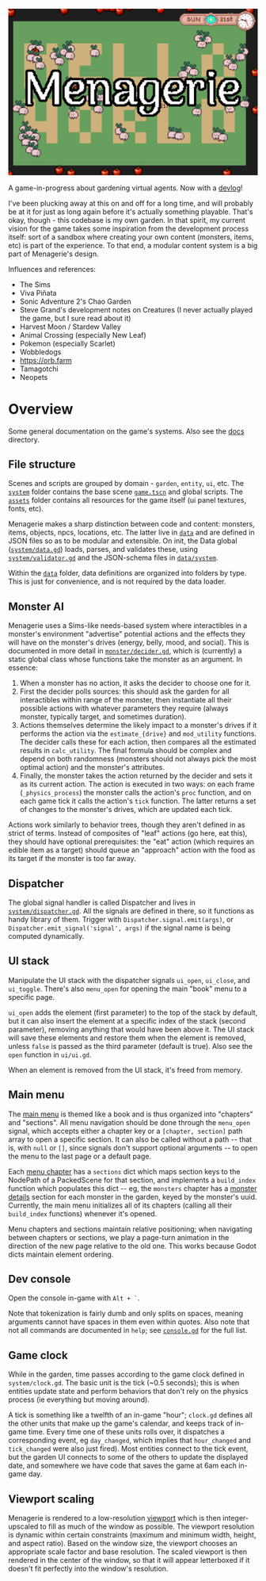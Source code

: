 ![title with bunnies](docs/img/title.png)

A game-in-progress about gardening virtual agents. Now with a [devlog](https://sandbird.itch.io/menagerie)!

I've been plucking away at this on and off for a long time, and will probably be at it for just as long again before it's actually something playable.  That's okay, though - this codebase is my own garden.  In that spirit, my current vision for the game takes some inspiration from the development process itself: sort of a sandbox where creating your own content (monsters, items, etc) is part of the experience.  To that end, a modular content system is a big part of Menagerie's design.

Influences and references:
- The Sims
- Viva Piñata
- Sonic Adventure 2's Chao Garden
- Steve Grand's development notes on Creatures (I never actually played the game, but I sure read about it)
- Harvest Moon / Stardew Valley
- Animal Crossing (especially New Leaf)
- Pokemon (especially Scarlet)
- Wobbledogs
- https://orb.farm
- Tamagotchi
- Neopets

# Overview 

Some general documentation on the game's systems. Also see the [docs](docs) directory.

## File structure

Scenes and scripts are grouped by domain - `garden`, `entity`, `ui`, etc.  The [`system`](game/system) folder contains the base scene [`game.tscn`](game/system/game.tscn) and global scripts.  The [`assets`](game/assets) folder contains all resources for the game itself (ui panel textures, fonts, etc).

Menagerie makes a sharp distinction between code and content: monsters, items, objects, npcs, locations, etc.  The latter live in [`data`](game/data) and are defined in JSON files so as to be modular and extensible.  On init, the Data global ([`system/data.gd`](game/system/data.gd)) loads, parses, and validates these, using [`system/validator.gd`](game/system/validator.gd) and the JSON-schema files in [`data/system`](game/data/system/).

Within the [`data`](game/data) folder, data definitions are organized into folders by type.  This is just for convenience, and is not required by the data loader.


## Monster AI

Menagerie uses a Sims-like needs-based system where interactibles in a monster's environment "advertise" potential actions and the effects they will have on the monster's drives (energy, belly, mood, and social).  This is documented in more detail in [`monster/decider.gd`](game/entity/monster/decider.gd), which is (currently) a static global class whose functions take the monster as an argument.  In essence:

1. When a monster has no action, it asks the decider to choose one for it.
2. First the decider polls sources: this should ask the garden for all interactibles within range of the monster, then instantiate all their possible actions with whatever parameters they require (always monster, typically target, and sometimes duration).
3. Actions themselves determine the likely impact to a monster's drives if it performs the action via the `estimate_{drive}` and `mod_utility` functions.  The decider calls these for each action, then compares all the estimated results in `calc_utility`.  The final formula should be complex and depend on both randomness (monsters should not always pick the most optimal action) and the monster's attributes.
4. Finally, the monster takes the action returned by the decider and sets it as its current action.  The action is executed in two ways: on each frame (`_physics_process`) the monster calls the action's `proc` function, and on each game tick it calls the action's `tick` function.  The latter returns a set of changes to the monster's drives, which are updated each tick.

Actions work similarly to behavior trees, though they aren't defined in as strict of terms.  Instead of composites of "leaf" actions (go here, eat this), they should have optional prerequisites: the "eat" action (which requires an edible item as a target) should queue an "approach" action with the food as its target if the monster is too far away.


## Dispatcher

The global signal handler is called Dispatcher and lives in [`system/dispatcher.gd`](game/system/dispatcher.gd).  All the signals are defined in there, so it functions as handy library of them.  Trigger with `Dispatcher.signal.emit(args)`, or `Dispatcher.emit_signal('signal', args)` if the signal name is being computed dynamically.


## UI stack

Manipulate the UI stack with the dispatcher signals `ui_open`, `ui_close`, and `ui_toggle`.  There's also `menu_open` for opening the main "book" menu to a specific page.

`ui_open` adds the element (first parameter) to the top of the stack by default, but it can also insert the element at a specific index of the stack (second parameter), removing anything that would have been above it.  The UI stack will save these elements and restore them when the element is removed, unless `false` is passed as the third parameter (default is true).  Also see the `open` function in `ui/ui.gd`.

When an element is removed from the UI stack, it's freed from memory.

## Main menu

The [main menu](game/ui/main_menu/main_menu.gd) is themed like a book and is thus organized into "chapters" and "sections".  All menu navigation should be done through the `menu_open` signal, which accepts either a chapter key or a `[chapter, section]` path array to open a specific section. It can also be called without a path -- that is, with `null` or `[]`, since signals don't support optional arguments -- to open the menu to the last page or a default page.

Each [menu chapter](game/ui/main_menu/menu_chapter.gd) has a `sections` dict which maps section keys to the NodePath of a PackedScene for that section, and implements a `build_index` function which populates this dict -- eg, the `monsters` chapter has a [monster details](game/ui/main_menu/monsters/monster_details.gd) section for each monster in the garden, keyed by the monster's uuid.  Currently, the main menu initializes all of its chapters (calling all their `build_index` functions) whenever it's opened.

Menu chapters and sections maintain relative positioning; when navigating between chapters or sections, we play a page-turn animation in the direction of the new page relative to the old one.  This works because Godot dicts maintain element ordering.


## Dev console

Open the console in-game with `` Alt + ` ``.

Note that tokenization is fairly dumb and only splits on spaces, meaning arguments cannot have spaces in them even within quotes.  Also note that not all commands are documented in `help`; see [`console.gd`](game/ui/console/console.gd) for the full list.


## Game clock

While in the garden, time passes according to the game clock defined in `system/clock.gd`.  The basic unit is the tick (~0.5 seconds); this is when entities update state and perform behaviors that don't rely on the physics process (ie everything but moving around).

A tick is something like a twelfth of an in-game "hour"; `clock.gd` defines all the other units that make up the game's calendar, and keeps track of in-game time.  Every time one of these units rolls over, it dispatches a corresponding event, eg `day_changed`, which implies that `hour_changed` and `tick_changed` were also just fired).  Most entities connect to the tick event, but the garden UI connects to some of the others to update the displayed date, and somewhere we have code that saves the game at 6am each in-game day.


## Viewport scaling

Menagerie is rendered to a low-resolution [viewport](game/system/viewport.gd) which is then integer-upscaled to fill as much of the window as possible.  The viewport resolution is dynamic within certain constraints (maximum and minimum width, height, and aspect ratio).  Based on the window size, the viewport chooses an appropriate scale factor and base resolution.  The scaled viewport is then rendered in the center of the window, so that it will appear letterboxed if it doesn't fit perfectly into the window's resolution.
